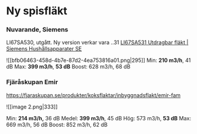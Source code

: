# Ny spisfläkt

### Nuvarande, Siemens 
LI67SA530, utgått. Ny version verkar vara ..31
[LI67SA531 Utdragbar fläkt | Siemens Hushållsapparater SE](https://www.siemens-home.bsh-group.com/se/produktlista/ugnar-hallar-och-flaktar/koksflakt/integrerad-koksflakt/utdragbar-koksflakt/LI67SA531%23/Tabs=section-technical-overview/Togglebox=accessories/Togglebox=combinables/Togglebox=manuals/Togglebox=accessoriesOthers/)

![[bfb06463-458d-4b7e-87d2-4ea753816a01.png|295]]
Min: **210 m3/h**, 41 dB
Max: **399 m3/h**, **53 dB**
Boost: 628 m3/h, 68 dB


### Fjäråskupan Emir
https://fjaraskupan.se/produkter/koksflaktar/inbyggnadsflakt/emir-fam

![[image 2.png|333]]

Min: **214 m3/h,** 36 dB
Medel: **399 m3/h**, 45 dB
Hög: 573 m3/h, **53 dB**
Max: 669 m3/h, 56 dB
Boost: 852 m3/h, 62 dB